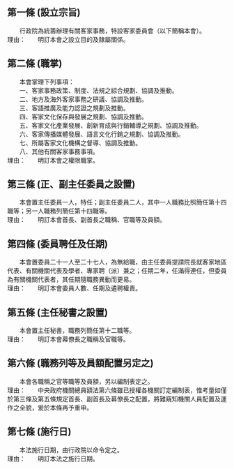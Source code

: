 第一條 (設立宗旨)
-----------------
　　行政院為統籌辦理有關客家事務，特設客家委員會（以下簡稱本會）。  
理由：　　明訂本會之設立目的及隸屬關係。

第二條 (職掌)
-------------
　　本會掌理下列事項：  
　　一、客家事務政策、制度、法規之綜合規劃、協調及推動。  
　　二、地方及海外客家事務之研議、協調及推動。  
　　三、客語推廣及能力認證之規劃及推動。  
　　四、客家文化保存與發展之規劃、協調及推動。  
　　五、客家文化產業發展、創新育成與行銷輔導之規劃、協調及推動。  
　　六、客家傳播媒體發展、語言文化行銷之規劃、協調及推動。  
　　七、所屬客家文化機構之督導、協調及推動。  
　　八、其他有關客家事務事項。  
理由：　　明訂本會之權限職掌。

第三條 (正、副主任委員之設置)
-----------------------------
　　本會置主任委員一人，特任；副主任委員二人，其中一人職務比照簡任第十四職等；另一人職務列簡任第十四職等。  
理由：　　明訂本會首長、副首長之職稱、官職等及員額。

第四條 (委員聘任及任期)
-----------------------
　　本會置委員二十一人至二十七人，為無給職，由主任委員提請院長就客家地區代表、有關機關代表及學者、專家聘（派）兼之；任期二年，任滿得連任，但委員為有關機關代表者，其任期隨職務異動而更易。  
理由：　　明訂本會委員人數、任期及遴聘權責。

第五條 (主任秘書之設置)
-----------------------
　　本會置主任秘書，職務列簡任第十二職等。  
理由：　　明訂本會幕僚長之職稱及官職等。

第六條 (職務列等及員額配置另定之)
---------------------------------
　　本會各職稱之官等職等及員額，另以編制表定之。  
理由：　　中央政府機關總員額法第六條雖已授權各機關訂定編制表，惟考量如僅於第三條及第五條規定首長、副首長及幕僚長之配置，將難窺知機關人員配置及運作之全貌，爰於本條再予重申。

第七條 (施行日)
---------------
　　本法施行日期，由行政院以命令定之。  
理由：　　明訂本法之施行日期。